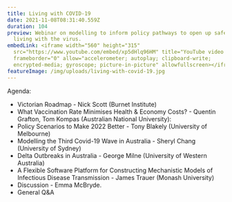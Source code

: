 ```yaml
---
title: Living with COVID-19
date: 2021-11-08T08:31:40.559Z
duration: 104
preview: Webinar on modelling to inform policy pathways to open up safely and
  living with the virus.
embedLink: <iframe width="560" height="315"
  src="https://www.youtube.com/embed/xp5dHlq96HM" title="YouTube video player"
  frameborder="0" allow="accelerometer; autoplay; clipboard-write;
  encrypted-media; gyroscope; picture-in-picture" allowfullscreen></iframe>
featureImage: /img/uploads/living-with-covid-19.jpg
---
```


Agenda:

* Victorian Roadmap - Nick Scott (Burnet Institute)
* What Vaccination Rate Minimises Health & Economy Costs? - Quentin Grafton, Tom Kompas (Australian National University):
* Policy Scenarios to Make 2022 Better - Tony Blakely (University of Melbourne)
* Modelling the Third Covid-19 Wave in Australia - Sheryl Chang (University of Sydney)
* Delta Outbreaks in Australia - George Milne (University of Western Australia)
* A Flexible Software Platform for Constructing
Mechanistic Models of Infectious Disease Transmission - James Trauer (Monash University)
* Discussion - Emma McBryde.
* General Q&A